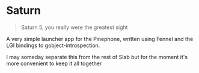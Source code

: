 # Saturn

>  Saturn 5, you really were the greatest sight

A very simple launcher app for the Pinephone, written using Fennel and
the LGI bindings to gobject-introspection.

I may someday separate this from the rest of Slab but for the moment
it's more convenient to keep it all together
